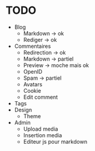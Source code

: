 # TODO

* Blog
	* Markdown -> ok
	* Rediger -> ok
* Commentaires
	* Redirection -> ok
	* Markdown -> partiel
	* Preview -> moche mais ok
	* OpenID
	* Spam -> partiel
	* Avatars
	* Cookie
	* Edit comment
* Tags
* Design
	* Theme
* Admin
	* Upload media
	* Insertion media
	* Editeur js pour markdown